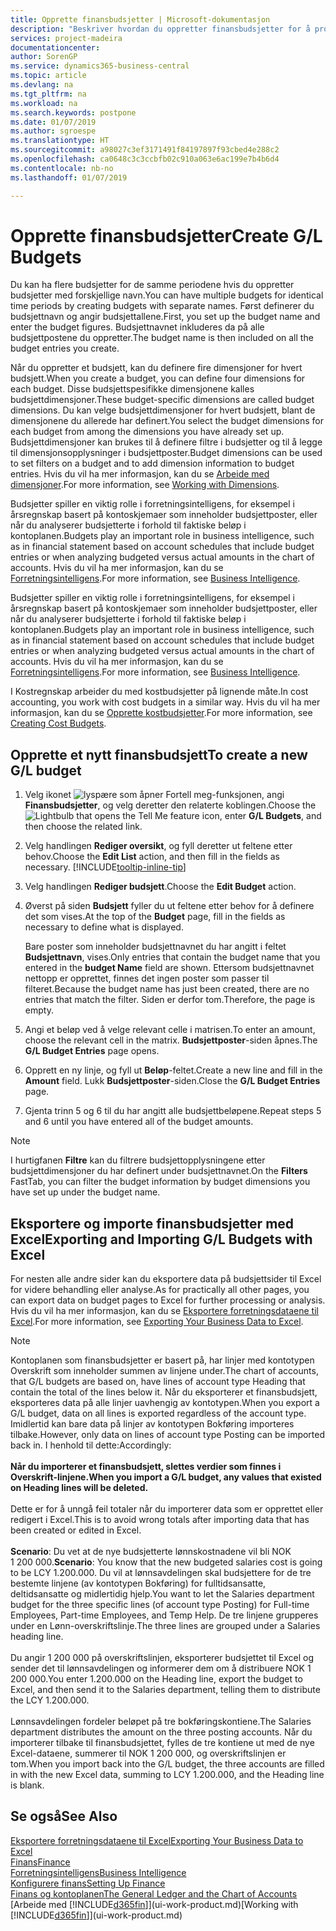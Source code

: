 ```yaml
---
title: Opprette finansbudsjetter | Microsoft-dokumentasjon
description: "Beskriver hvordan du oppretter finansbudsjetter for å prognostisere ulike økonomiske aktiviteter og tilordne dimensjoner for forretningsanalyseformål."
services: project-madeira
documentationcenter: 
author: SorenGP
ms.service: dynamics365-business-central
ms.topic: article
ms.devlang: na
ms.tgt_pltfrm: na
ms.workload: na
ms.search.keywords: postpone
ms.date: 01/07/2019
ms.author: sgroespe
ms.translationtype: HT
ms.sourcegitcommit: a98027c3ef3171491f84197897f93cbed4e288c2
ms.openlocfilehash: ca0648c3c3ccbfb02c910a063e6ac199e7b4b6d4
ms.contentlocale: nb-no
ms.lasthandoff: 01/07/2019

---
```

# <a name="create-gl-budgets"></a><span data-ttu-id="f50a7-103">Opprette finansbudsjetter</span><span class="sxs-lookup"><span data-stu-id="f50a7-103">Create G/L Budgets</span></span>
<span data-ttu-id="f50a7-104">Du kan ha flere budsjetter for de samme periodene hvis du oppretter budsjetter med forskjellige navn.</span><span class="sxs-lookup"><span data-stu-id="f50a7-104">You can have multiple budgets for identical time periods by creating budgets with separate names.</span></span> <span data-ttu-id="f50a7-105">Først definerer du budsjettnavn og angir budsjettallene.</span><span class="sxs-lookup"><span data-stu-id="f50a7-105">First, you set up the budget name and enter the budget figures.</span></span> <span data-ttu-id="f50a7-106">Budsjettnavnet inkluderes da på alle budsjettpostene du oppretter.</span><span class="sxs-lookup"><span data-stu-id="f50a7-106">The budget name is then included on all the budget entries you create.</span></span>  

 <span data-ttu-id="f50a7-107">Når du oppretter et budsjett, kan du definere fire dimensjoner for hvert budsjett.</span><span class="sxs-lookup"><span data-stu-id="f50a7-107">When you create a budget, you can define four dimensions for each budget.</span></span> <span data-ttu-id="f50a7-108">Disse budsjettspesifikke dimensjonene kalles budsjettdimensjoner.</span><span class="sxs-lookup"><span data-stu-id="f50a7-108">These budget-specific dimensions are called budget dimensions.</span></span> <span data-ttu-id="f50a7-109">Du kan velge budsjettdimensjoner for hvert budsjett, blant de dimensjonene du allerede har definert.</span><span class="sxs-lookup"><span data-stu-id="f50a7-109">You select the budget dimensions for each budget from among the dimensions you have already set up.</span></span> <span data-ttu-id="f50a7-110">Budsjettdimensjoner kan brukes til å definere filtre i budsjetter og til å legge til dimensjonsopplysninger i budsjettposter.</span><span class="sxs-lookup"><span data-stu-id="f50a7-110">Budget dimensions can be used to set filters on a budget and to add dimension information to budget entries.</span></span> <span data-ttu-id="f50a7-111">Hvis du vil ha mer informasjon, kan du se [Arbeide med dimensjoner](finance-dimensions.md).</span><span class="sxs-lookup"><span data-stu-id="f50a7-111">For more information, see [Working with Dimensions](finance-dimensions.md).</span></span>

 <span data-ttu-id="f50a7-112">Budsjetter spiller en viktig rolle i forretningsintelligens, for eksempel i årsregnskap basert på kontoskjemaer som inneholder budsjettposter, eller når du analyserer budsjetterte i forhold til faktiske beløp i kontoplanen.</span><span class="sxs-lookup"><span data-stu-id="f50a7-112">Budgets play an important role in business intelligence, such as in financial statement based on account schedules that include budget entries or when analyzing budgeted versus actual amounts in the chart of accounts.</span></span> <span data-ttu-id="f50a7-113">Hvis du vil ha mer informasjon, kan du se [Forretningsintelligens](bi.md).</span><span class="sxs-lookup"><span data-stu-id="f50a7-113">For more information, see [Business Intelligence](bi.md).</span></span>

 <span data-ttu-id="f50a7-114">Budsjetter spiller en viktig rolle i forretningsintelligens, for eksempel i årsregnskap basert på kontoskjemaer som inneholder budsjettposter, eller når du analyserer budsjetterte i forhold til faktiske beløp i kontoplanen.</span><span class="sxs-lookup"><span data-stu-id="f50a7-114">Budgets play an important role in business intelligence, such as in financial statement based on account schedules that include budget entries or when analyzing budgeted versus actual amounts in the chart of accounts.</span></span> <span data-ttu-id="f50a7-115">Hvis du vil ha mer informasjon, kan du se [Forretningsintelligens](bi.md).</span><span class="sxs-lookup"><span data-stu-id="f50a7-115">For more information, see [Business Intelligence](bi.md).</span></span>

<span data-ttu-id="f50a7-116">I Kostregnskap arbeider du med kostbudsjetter på lignende måte.</span><span class="sxs-lookup"><span data-stu-id="f50a7-116">In cost accounting, you work with cost budgets in a similar way.</span></span> <span data-ttu-id="f50a7-117">Hvis du vil ha mer informasjon, kan du se [Opprette kostbudsjetter](finance-create-cost-budgets.md).</span><span class="sxs-lookup"><span data-stu-id="f50a7-117">For more information, see [Creating Cost Budgets](finance-create-cost-budgets.md).</span></span>    

## <a name="to-create-a-new-gl-budget"></a><span data-ttu-id="f50a7-118">Opprette et nytt finansbudsjett</span><span class="sxs-lookup"><span data-stu-id="f50a7-118">To create a new G/L budget</span></span>  
1. <span data-ttu-id="f50a7-119">Velg ikonet ![lyspære som åpner Fortell meg-funksjonen](media/ui-search/search_small.png "Fortell hva du vil gjøre"), angi **Finansbudsjetter**, og velg deretter den relaterte koblingen.</span><span class="sxs-lookup"><span data-stu-id="f50a7-119">Choose the ![Lightbulb that opens the Tell Me feature](media/ui-search/search_small.png "Tell me what you want to do") icon, enter **G/L Budgets**, and then choose the related link.</span></span>  
2. <span data-ttu-id="f50a7-120">Velg handlingen **Rediger oversikt**, og fyll deretter ut feltene etter behov.</span><span class="sxs-lookup"><span data-stu-id="f50a7-120">Choose the **Edit List** action, and then fill in the fields as necessary.</span></span> [!INCLUDE[tooltip-inline-tip](includes/tooltip-inline-tip_md.md)]  
3. <span data-ttu-id="f50a7-121">Velg handlingen **Rediger budsjett**.</span><span class="sxs-lookup"><span data-stu-id="f50a7-121">Choose the **Edit Budget** action.</span></span>
4. <span data-ttu-id="f50a7-122">Øverst på siden **Budsjett** fyller du ut feltene etter behov for å definere det som vises.</span><span class="sxs-lookup"><span data-stu-id="f50a7-122">At the top of the **Budget** page, fill in the fields as necessary to define what is displayed.</span></span>  

    <span data-ttu-id="f50a7-123">Bare poster som inneholder budsjettnavnet du har angitt i feltet **Budsjettnavn**, vises.</span><span class="sxs-lookup"><span data-stu-id="f50a7-123">Only entries that contain the budget name that you entered in the **budget Name** field are shown.</span></span> <span data-ttu-id="f50a7-124">Ettersom budsjettnavnet nettopp er opprettet, finnes det ingen poster som passer til filteret.</span><span class="sxs-lookup"><span data-stu-id="f50a7-124">Because the budget name has just been created, there are no entries that match the filter.</span></span> <span data-ttu-id="f50a7-125">Siden er derfor tom.</span><span class="sxs-lookup"><span data-stu-id="f50a7-125">Therefore, the page is empty.</span></span>  
5. <span data-ttu-id="f50a7-126">Angi et beløp ved å velge relevant celle i matrisen.</span><span class="sxs-lookup"><span data-stu-id="f50a7-126">To enter an amount, choose the relevant cell in the matrix.</span></span> <span data-ttu-id="f50a7-127">**Budsjettposter**-siden åpnes.</span><span class="sxs-lookup"><span data-stu-id="f50a7-127">The **G/L Budget Entries** page opens.</span></span>  
6. <span data-ttu-id="f50a7-128">Opprett en ny linje, og fyll ut **Beløp**-feltet.</span><span class="sxs-lookup"><span data-stu-id="f50a7-128">Create a new line and fill in the **Amount** field.</span></span> <span data-ttu-id="f50a7-129">Lukk **Budsjettposter**-siden.</span><span class="sxs-lookup"><span data-stu-id="f50a7-129">Close the **G/L Budget Entries** page.</span></span>  
7. <span data-ttu-id="f50a7-130">Gjenta trinn 5 og 6 til du har angitt alle budsjettbeløpene.</span><span class="sxs-lookup"><span data-stu-id="f50a7-130">Repeat steps 5 and 6 until you have entered all of the budget amounts.</span></span>  

> [!NOTE]  
>  <span data-ttu-id="f50a7-131">I hurtigfanen **Filtre** kan du filtrere budsjettopplysningene etter budsjettdimensjoner du har definert under budsjettnavnet.</span><span class="sxs-lookup"><span data-stu-id="f50a7-131">On the **Filters** FastTab, you can filter the budget information by budget dimensions you have set up under the budget name.</span></span>

## <a name="exporting-and-importing-gl-budgets-with-excel"></a><span data-ttu-id="f50a7-132">Eksportere og importe finansbudsjetter med Excel</span><span class="sxs-lookup"><span data-stu-id="f50a7-132">Exporting and Importing G/L Budgets with Excel</span></span>
<span data-ttu-id="f50a7-133">For nesten alle andre sider kan du eksportere data på budsjettsider til Excel for videre behandling eller analyse.</span><span class="sxs-lookup"><span data-stu-id="f50a7-133">As for practically all other pages, you can export data on budget pages to Excel for further processing or analysis.</span></span> <span data-ttu-id="f50a7-134">Hvis du vil ha mer informasjon, kan du se [Eksportere forretningsdataene til Excel](about-export-data.md).</span><span class="sxs-lookup"><span data-stu-id="f50a7-134">For more information, see [Exporting Your Business Data to Excel](about-export-data.md).</span></span>

> [!NOTE]
> <span data-ttu-id="f50a7-135">Kontoplanen som finansbudsjetter er basert på, har linjer med kontotypen Overskrift som inneholder summen av linjene under.</span><span class="sxs-lookup"><span data-stu-id="f50a7-135">The chart of accounts, that G/L budgets are based on, have lines of account type Heading that contain the total of the lines below it.</span></span> <span data-ttu-id="f50a7-136">Når du eksporterer et finansbudsjett, eksporteres data på alle linjer uavhengig av kontotypen.</span><span class="sxs-lookup"><span data-stu-id="f50a7-136">When you export a G/L budget, data on all lines is exported regardless of the account type.</span></span> <span data-ttu-id="f50a7-137">Imidlertid kan bare data på linjer av kontotypen Bokføring importeres tilbake.</span><span class="sxs-lookup"><span data-stu-id="f50a7-137">However, only data on lines of account type Posting can be imported back in.</span></span> <span data-ttu-id="f50a7-138">I henhold til dette:</span><span class="sxs-lookup"><span data-stu-id="f50a7-138">Accordingly:</span></span> <br /><br /> <span data-ttu-id="f50a7-139">**Når du importerer et finansbudsjett, slettes verdier som finnes i Overskrift-linjene.**</span><span class="sxs-lookup"><span data-stu-id="f50a7-139">**When you import a G/L budget, any values that existed on Heading lines will be deleted.**</span></span> <br /><br /> <span data-ttu-id="f50a7-140">Dette er for å unngå feil totaler når du importerer data som er opprettet eller redigert i Excel.</span><span class="sxs-lookup"><span data-stu-id="f50a7-140">This is to avoid wrong totals after importing data that has been created or edited in Excel.</span></span><br /><br /> <span data-ttu-id="f50a7-141">**Scenario**: Du vet at de nye budsjetterte lønnskostnadene vil bli NOK 1 200 000.</span><span class="sxs-lookup"><span data-stu-id="f50a7-141">**Scenario**: You know that the new budgeted salaries cost is going to be LCY 1.200.000.</span></span> <span data-ttu-id="f50a7-142">Du vil at lønnsavdelingen skal budsjettere for de tre bestemte linjene (av kontotypen Bokføring) for fulltidsansatte, deltidsansatte og midlertidig hjelp.</span><span class="sxs-lookup"><span data-stu-id="f50a7-142">You want to let the Salaries department budget for the three specific lines (of account type Posting) for Full-time Employees, Part-time Employees, and Temp Help.</span></span> <span data-ttu-id="f50a7-143">De tre linjene grupperes under en Lønn-overskriftslinje.</span><span class="sxs-lookup"><span data-stu-id="f50a7-143">The three lines are grouped under a Salaries heading line.</span></span><br /><br /><span data-ttu-id="f50a7-144">Du angir 1 200 000 på overskriftslinjen, eksporterer budsjettet til Excel og sender det til lønnsavdelingen og informerer dem om å distribuere NOK 1 200 000.</span><span class="sxs-lookup"><span data-stu-id="f50a7-144">You enter 1.200.000 on the Heading line, export the budget to Excel, and then send it to the Salaries department, telling them to distribute the LCY 1.200.000.</span></span><br /><br /> <span data-ttu-id="f50a7-145">Lønnsavdelingen fordeler beløpet på tre bokføringskontiene.</span><span class="sxs-lookup"><span data-stu-id="f50a7-145">The Salaries department distributes the amount on the three posting accounts.</span></span> <span data-ttu-id="f50a7-146">Når du importerer tilbake til finansbudsjettet, fylles de tre kontiene ut med de nye Excel-dataene, summerer til NOK 1 200 000, og overskriftslinjen er tom.</span><span class="sxs-lookup"><span data-stu-id="f50a7-146">When you import back into the G/L budget, the three accounts are filled in with the new Excel data, summing to LCY 1.200.000, and the Heading line is blank.</span></span>

## <a name="see-also"></a><span data-ttu-id="f50a7-147">Se også</span><span class="sxs-lookup"><span data-stu-id="f50a7-147">See Also</span></span>
[<span data-ttu-id="f50a7-148">Eksportere forretningsdataene til Excel</span><span class="sxs-lookup"><span data-stu-id="f50a7-148">Exporting Your Business Data to Excel</span></span>](about-export-data.md)  
[<span data-ttu-id="f50a7-149">Finans</span><span class="sxs-lookup"><span data-stu-id="f50a7-149">Finance</span></span>](finance.md)  
[<span data-ttu-id="f50a7-150">Forretningsintelligens</span><span class="sxs-lookup"><span data-stu-id="f50a7-150">Business Intelligence</span></span>](bi.md)  
[<span data-ttu-id="f50a7-151">Konfigurere finans</span><span class="sxs-lookup"><span data-stu-id="f50a7-151">Setting Up Finance</span></span>](finance-setup-finance.md)  
[<span data-ttu-id="f50a7-152">Finans og kontoplanen</span><span class="sxs-lookup"><span data-stu-id="f50a7-152">The General Ledger and the Chart of Accounts</span></span>](finance-general-ledger.md)  
<span data-ttu-id="f50a7-153">[Arbeide med [!INCLUDE[d365fin](includes/d365fin_md.md)]](ui-work-product.md)</span><span class="sxs-lookup"><span data-stu-id="f50a7-153">[Working with [!INCLUDE[d365fin](includes/d365fin_md.md)]](ui-work-product.md)</span></span>  

